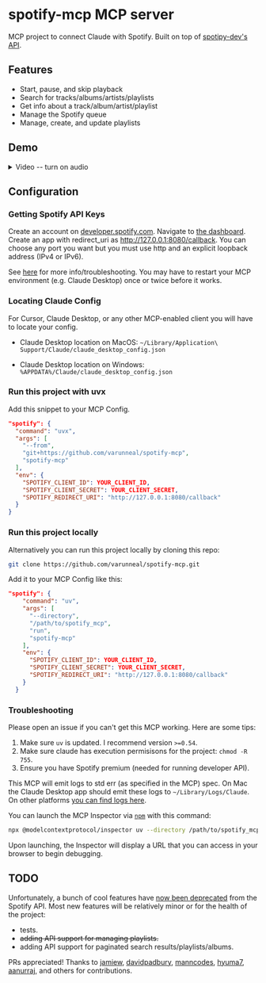 # spotify-mcp MCP server

MCP project to connect Claude with Spotify. Built on top of [spotipy-dev's API](https://github.com/spotipy-dev/spotipy/tree/2.24.0).

## Features

- Start, pause, and skip playback
- Search for tracks/albums/artists/playlists
- Get info about a track/album/artist/playlist
- Manage the Spotify queue
- Manage, create, and update playlists

## Demo

<details>
  <summary>
    Video -- turn on audio
  </summary>
  https://github.com/user-attachments/assets/20ee1f92-f3e3-4dfa-b945-ca57bc1e0894
</details>

## Configuration

### Getting Spotify API Keys

Create an account on [developer.spotify.com](https://developer.spotify.com/). Navigate to [the dashboard](https://developer.spotify.com/dashboard). 
Create an app with redirect_uri as http://127.0.0.1:8080/callback. 
You can choose any port you want but you must use http and an explicit loopback address (IPv4 or IPv6).

See [here](https://developer.spotify.com/documentation/web-api/concepts/redirect_uri) for more info/troubleshooting. 
You may have to restart your MCP environment (e.g. Claude Desktop) once or twice before it works.

### Locating Claude Config

For Cursor, Claude Desktop, or any other MCP-enabled client you will have to locate your config.

- Claude Desktop location on MacOS: `~/Library/Application\ Support/Claude/claude_desktop_config.json`

- Claude Desktop location on Windows: `%APPDATA%/Claude/claude_desktop_config.json`


### Run this project with uvx

Add this snippet to your MCP Config.

```json
"spotify": {
  "command": "uvx",
  "args": [
    "--from",
    "git+https://github.com/varunneal/spotify-mcp",
    "spotify-mcp"
  ],
  "env": {
    "SPOTIFY_CLIENT_ID": YOUR_CLIENT_ID,
    "SPOTIFY_CLIENT_SECRET": YOUR_CLIENT_SECRET,
    "SPOTIFY_REDIRECT_URI": "http://127.0.0.1:8080/callback"
  }
}
```

### Run this project locally

Alternatively you can run this project locally by cloning this repo:

```bash
git clone https://github.com/varunneal/spotify-mcp.git
```

Add it to your MCP Config like this:

  ```json
  "spotify": {
      "command": "uv",
      "args": [
        "--directory",
        "/path/to/spotify_mcp",
        "run",
        "spotify-mcp"
      ],
      "env": {
        "SPOTIFY_CLIENT_ID": YOUR_CLIENT_ID,
        "SPOTIFY_CLIENT_SECRET": YOUR_CLIENT_SECRET,
        "SPOTIFY_REDIRECT_URI": "http://127.0.0.1:8080/callback"
      }
    }
  ```

### Troubleshooting

Please open an issue if you can't get this MCP working. Here are some tips:

1. Make sure `uv` is updated. I recommend version `>=0.54`.
2. Make sure claude has execution permisisons for the project: `chmod -R 755`.
3. Ensure you have Spotify premium (needed for running developer API). 

This MCP will emit logs to std err (as specified in the MCP) spec. On Mac the Claude Desktop app should emit these logs
to `~/Library/Logs/Claude`. 
On other platforms [you can find logs here](https://modelcontextprotocol.io/quickstart/user#getting-logs-from-claude-for-desktop).


You can launch the MCP Inspector via [`npm`](https://docs.npmjs.com/downloading-and-installing-node-js-and-npm) with this command:

```bash
npx @modelcontextprotocol/inspector uv --directory /path/to/spotify_mcp run spotify-mcp
```

Upon launching, the Inspector will display a URL that you can access in your browser to begin debugging.

## TODO

Unfortunately, a bunch of cool features have [now been deprecated](https://techcrunch.com/2024/11/27/spotify-cuts-developer-access-to-several-of-its-recommendation-features/)
from the Spotify API. Most new features will be relatively minor or for the health of the project:

- tests.
- ~~adding API support for managing playlists.~~
- adding API support for paginated search results/playlists/albums.

PRs appreciated! Thanks to [jamiew](https://github.com/jamiew), [davidpadbury](https://github.com/davidpadbury), [manncodes](https://github.com/manncodes), [hyuma7](https://github.com/hyuma7), [aanurraj](https://github.com/aanurraj), and others for contributions.  

[//]: # (## Deployment)

[//]: # (&#40;todo&#41;)

[//]: # (### Building and Publishing)

[//]: # ()
[//]: # (To prepare the package for distribution:)

[//]: # ()
[//]: # (1. Sync dependencies and update lockfile:)

[//]: # ()
[//]: # (```bash)

[//]: # (uv sync)

[//]: # (```)

[//]: # ()
[//]: # (2. Build package distributions:)

[//]: # ()
[//]: # (```bash)

[//]: # (uv build)

[//]: # (```)

[//]: # ()
[//]: # (This will create source and wheel distributions in the `dist/` directory.)

[//]: # ()
[//]: # (3. Publish to PyPI:)

[//]: # ()
[//]: # (```bash)

[//]: # (uv publish)

[//]: # (```)

[//]: # ()
[//]: # (Note: You'll need to set PyPI credentials via environment variables or command flags:)

[//]: # ()
[//]: # (- Token: `--token` or `UV_PUBLISH_TOKEN`)

[//]: # (- Or username/password: `--username`/`UV_PUBLISH_USERNAME` and `--password`/`UV_PUBLISH_PASSWORD`)

